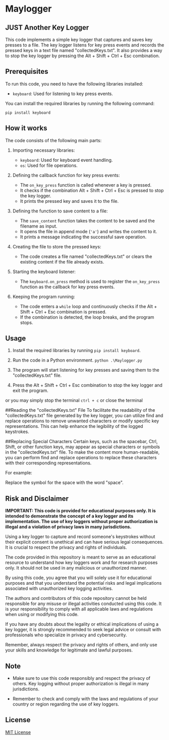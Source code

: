 # Maylogger

## JUST Another Key Logger

This code implements a simple key logger that captures and saves key presses to a file. The key logger listens for key press events and records the pressed keys in a text file named "collectedKeys.txt". It also provides a way to stop the key logger by pressing the Alt + Shift + Ctrl + Esc combination.

## Prerequisites

To run this code, you need to have the following libraries installed:

- `keyboard`: Used for listening to key press events.

You can install the required libraries by running the following command:

```
pip install keyboard
```

## How it works

The code consists of the following main parts:

1. Importing necessary libraries:
   - `keyboard`: Used for keyboard event handling.
   - `os`: Used for file operations.

2. Defining the callback function for key press events:
   - The `on_key_press` function is called whenever a key is pressed.
   - It checks if the combination Alt + Shift + Ctrl + Esc is pressed to stop the key logger.
   - It prints the pressed key and saves it to the file.

3. Defining the function to save content to a file:
   - The `save_content` function takes the content to be saved and the filename as input.
   - It opens the file in append mode (`'a'`) and writes the content to it.
   - It prints a message indicating the successful save operation.

4. Creating the file to store the pressed keys:
   - The code creates a file named "collectedKeys.txt" or clears the existing content if the file already exists.

5. Starting the keyboard listener:
   - The `keyboard.on_press` method is used to register the `on_key_press` function as the callback for key press events.

6. Keeping the program running:
   - The code enters a `while` loop and continuously checks if the Alt + Shift + Ctrl + Esc combination is pressed.
   - If the combination is detected, the loop breaks, and the program stops.

## Usage

1. Install the required libraries by running `pip install keyboard`.

2. Run the code in a Python environment. `python .\Maylogger.py `

3. The program will start listening for key presses and saving them to the "collectedKeys.txt" file.

4. Press the Alt + Shift + Ctrl + Esc combination to stop the key logger and exit the program.

or you may simply stop the terminal `ctrl + c` or close the terminal 

##Reading the "collectedKeys.txt" File
To facilitate the readability of the "collectedKeys.txt" file generated by the key logger, you can utilize find and replace operations to remove unwanted characters or modify specific key representations. This can help enhance the legibility of the logged keystrokes.

##Replacing Special Characters
Certain keys, such as the spacebar, Ctrl, Shift, or other function keys, may appear as special characters or symbols in the "collectedKeys.txt" file. To make the content more human-readable, you can perform find and replace operations to replace these characters with their corresponding representations.

For example:

Replace the symbol for the space with the word "space". 

## Risk and Disclaimer

**IMPORTANT: This code is provided for educational purposes only. It is intended to demonstrate the concept of a key logger and its implementation. The use of key loggers without proper authorization is illegal and a violation of privacy laws in many jurisdictions.**

Using a key logger to capture and record someone's keystrokes without their explicit consent is unethical and can have serious legal consequences. It is crucial to respect the privacy and rights of individuals.

The code provided in this repository is meant to serve as an educational resource to understand how key loggers work and for research purposes only. It should not be used in any malicious or unauthorized manner.

By using this code, you agree that you will solely use it for educational purposes and that you understand the potential risks and legal implications associated with unauthorized key logging activities.

The authors and contributors of this code repository cannot be held responsible for any misuse or illegal activities conducted using this code. It is your responsibility to comply with all applicable laws and regulations when using or modifying this code.

If you have any doubts about the legality or ethical implications of using a key logger, it is strongly recommended to seek legal advice or consult with professionals who specialize in privacy and cybersecurity.

Remember, always respect the privacy and rights of others, and only use your skills and knowledge for legitimate and lawful purposes.

## Note

- Make sure to use this code responsibly and respect the privacy of others. Key logging without proper authorization is illegal in many jurisdictions.

- Remember to check and comply with the laws and regulations of your country or region regarding the use of key loggers.

## License
[MIT License](LICENSE)